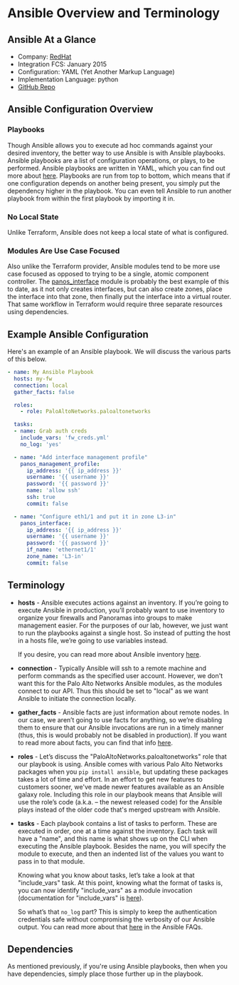 # Ansible Overview and Terminology

## Ansible At a Glance

* Company: [RedHat](https://www.ansible.com/)
* Integration FCS: January 2015
* Configuration: YAML (Yet Another Markup Language)
* Implementation Language: python
* [GitHub Repo](https://github.com/PaloAltoNetworks/ansible-pan)


## Ansible Configuration Overview

### Playbooks

Though Ansible allows you to execute ad hoc commands against your desired
inventory, the better way to use Ansible is with Ansible playbooks. 
Ansible playbooks are a list of configuration operations, or plays, to be
performed.  Ansible playbooks are written in YAML, which you can find out
more about
[here](https://docs.ansible.com/ansible/latest/reference_appendices/YAMLSyntax.html). 
Playbooks are run from top to bottom, which means that if one configuration
depends on another being present, you simply put the dependency higher in the
playbook.  You can even tell Ansible to run another playbook from within the
first playbook by importing it in.


### No Local State

Unlike Terraform, Ansible does not keep a local state of what is configured.


### Modules Are Use Case Focused

Also unlike the Terraform provider, Ansible modules tend to be more use case
focused as opposed to trying to be a single, atomic component controller.  The
[panos_interface](http://panwansible.readthedocs.io/en/latest/modules/panos_interface_module.html)
module is probably the best example of this to date, as it not only creates
interfaces, but can also create zones, place the interface into that zone,
then finally put the interface into a virtual router.  That same workflow in
Terraform would require three separate resources using dependencies.


## Example Ansible Configuration

Here's an example of an Ansible playbook.  We will discuss the various
parts of this below.

```yml
- name: My Ansible Playbook
  hosts: my-fw
  connection: local
  gather_facts: false

  roles:
    - role: PaloAltoNetworks.paloaltonetworks

  tasks:
  - name: Grab auth creds
    include_vars: 'fw_creds.yml'
    no_log: 'yes'

  - name: "Add interface management profile"
    panos_management_profile:
      ip_address: '{{ ip_address }}'
      username: '{{ username }}'
      password: '{{ password }}'
      name: 'allow ssh'
      ssh: true
      commit: false

  - name: "Configure eth1/1 and put it in zone L3-in"
    panos_interface:
      ip_address: '{{ ip_address }}'
      username: '{{ username }}'
      password: '{{ password }}'
      if_name: 'ethernet1/1'
      zone_name: 'L3-in'
      commit: false
```


## Terminology

* **hosts** - Ansible executes actions against an inventory.  If you’re
  going to execute Ansible in production, you’ll probably want to use
  inventory to organize your firewalls and Panoramas into groups to make
  management easier.  For the purposes of our lab, however, we just want
  to run the playbooks against a single host.  So instead of putting the
  host in a hosts file, we’re going to use variables instead.
  
  If you desire, you can read more about Ansible inventory
  [here](http://docs.ansible.com/ansible/latest/user_guide/intro_inventory.html).
* **connection** - Typically Ansible will ssh to a remote machine and perform
  commands as the specified user account.  However, we don't want this for the
  Palo Alto Networks Ansible modules, as the modules connect to our API.  Thus
  this should be set to "local" as we want Ansible to initiate the connection
  locally.
* **gather_facts** - Ansible facts are just information about remote nodes.  In
  our case, we aren’t going to use facts for anything, so we’re disabling them
  to ensure that our Ansible invocations are run in a timely manner (thus,
  this is would probably not be disabled in production).  If you want to read
  more about facts, you can find that info
  [here](https://docs.ansible.com/ansible/latest/reference_appendices/glossary.html#term-facts).
* **roles** - Let’s discuss the "PaloAltoNetworks.paloaltonetworks" role that
  our playbook is using.  Ansible comes with various Palo Alto Networks
  packages when you `pip install ansible`, but updating these packages takes
  a lot of time and effort.  In an effort to get new features to customers
  sooner, we've made newer features available as an Ansible galaxy role. 
  Including this role in our playbook means that Ansible will use the role’s
  code (a.k.a. – the newest released code) for the Ansible plays instead of
  the older code that's merged upstream with Ansible.
* **tasks** - Each playbook contains a list of tasks to perform.  These are
  executed in order, one at a time against the inventory.  Each task will
  have a "name", and this name is what shows up on the CLI when executing
  the Ansible playbook.  Besides the name, you will specify the module to
  execute, and then an indented list of the values you want to pass in to
  that module.
  
  Knowing what you know about tasks, let’s take a look at that "include_vars"
  task.  At this point, knowing what the format of tasks is, you can now
  identify "include_vars" as a module invocation (documentation for
  "include_vars" is
  [here](https://docs.ansible.com/ansible/latest/modules/include_vars_module.html)). 
  
  So what’s that `no_log` part?  This is simply to keep the authentication
  credentials safe without compromising the verbosity of our Ansible output. 
  You can read more about that
  [here](https://docs.ansible.com/ansible/latest/reference_appendices/faq.html#how-do-i-keep-secret-data-in-my-playbook)
  in the Ansible FAQs.


## Dependencies

As mentioned previously, if you're using Ansible playbooks, then when you
have dependencies, simply place those further up in the playbook.
